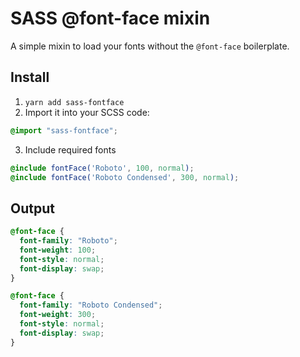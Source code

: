 # SASS @font-face mixin

A simple mixin to load your fonts without the `@font-face` boilerplate.

## Install
1. `yarn add sass-fontface`
2. Import it into your SCSS code:
```scss
@import "sass-fontface";
```
3. Include required fonts
```scss
@include fontFace('Roboto', 100, normal);
@include fontFace('Roboto Condensed', 300, normal);
```

## Output
```css
@font-face {
  font-family: "Roboto";
  font-weight: 100;
  font-style: normal;
  font-display: swap;
}

@font-face {
  font-family: "Roboto Condensed";
  font-weight: 300;
  font-style: normal;
  font-display: swap;
}
```
